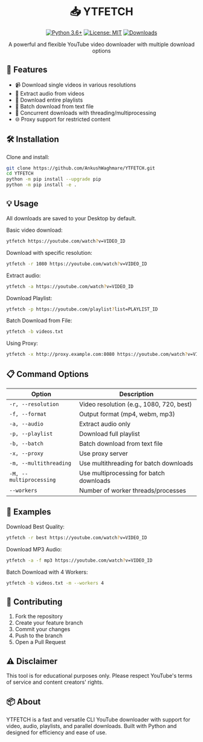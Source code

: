 <div align="center">

# 📥 YTFETCH

[![Python 3.6+](https://img.shields.io/badge/python-3.6+-blue.svg)](https://www.python.org/downloads/)
[![License: MIT](https://img.shields.io/badge/License-MIT-yellow.svg)](https://opensource.org/licenses/MIT)
[![Downloads](https://img.shields.io/badge/downloads-1k%2Fmonth-brightgreen.svg)](https://github.com/yourusername/YTFETCH)

A powerful and flexible YouTube video downloader with multiple download options

</div>

## 🚀 Features

- 📹 Download single videos in various resolutions
- 🎵 Extract audio from videos
- 📑 Download entire playlists
- 📝 Batch download from text file
- 🔄 Concurrent downloads with threading/multiprocessing
- 🌐 Proxy support for restricted content

## 🛠️ Installation

Clone and install:
```bash
git clone https://github.com/AnkushWaghmare/YTFETCH.git
cd YTFETCH
python -m pip install --upgrade pip
python -m pip install -e .
```

## 💡 Usage

All downloads are saved to your Desktop by default.

Basic video download:
```bash
ytfetch https://youtube.com/watch?v=VIDEO_ID
```

Download with specific resolution:
```bash
ytfetch -r 1080 https://youtube.com/watch?v=VIDEO_ID
```

Extract audio:
```bash
ytfetch -a https://youtube.com/watch?v=VIDEO_ID
```

Download Playlist:
```bash
ytfetch -p https://youtube.com/playlist?list=PLAYLIST_ID
```

Batch Download from File:
```bash
ytfetch -b videos.txt
```

Using Proxy:
```bash
ytfetch -x http://proxy.example.com:8080 https://youtube.com/watch?v=VIDEO_ID
```

## 📋 Command Options

| Option | Description |
|--------|-------------|
| `-r, --resolution` | Video resolution (e.g., 1080, 720, best) |
| `-f, --format` | Output format (mp4, webm, mp3) |
| `-a, --audio` | Extract audio only |
| `-p, --playlist` | Download full playlist |
| `-b, --batch` | Batch download from text file |
| `-x, --proxy` | Use proxy server |
| `-m, --multithreading` | Use multithreading for batch downloads |
| `-M, --multiprocessing` | Use multiprocessing for batch downloads |
| `--workers` | Number of worker threads/processes |

## 🎯 Examples

Download Best Quality:
```bash
ytfetch -r best https://youtube.com/watch?v=VIDEO_ID
```

Download MP3 Audio:
```bash
ytfetch -a -f mp3 https://youtube.com/watch?v=VIDEO_ID
```

Batch Download with 4 Workers:
```bash
ytfetch -b videos.txt -m --workers 4
```

## 🤝 Contributing

1. Fork the repository
2. Create your feature branch
3. Commit your changes
4. Push to the branch
5. Open a Pull Request

## ⚠️ Disclaimer

This tool is for educational purposes only. Please respect YouTube's terms of service and content creators' rights.

## 📦 About

YTFETCH is a fast and versatile CLI YouTube downloader with support for video, audio, playlists, and parallel downloads. Built with Python and designed for efficiency and ease of use.

